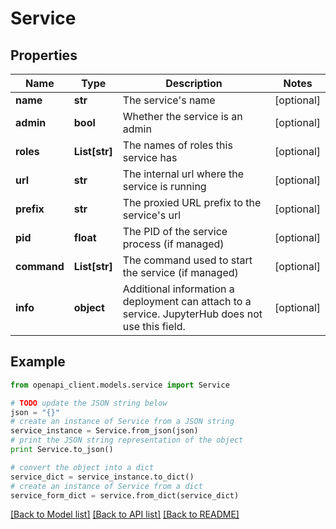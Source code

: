 # Service


## Properties

Name | Type | Description | Notes
------------ | ------------- | ------------- | -------------
**name** | **str** | The service&#39;s name | [optional] 
**admin** | **bool** | Whether the service is an admin | [optional] 
**roles** | **List[str]** | The names of roles this service has | [optional] 
**url** | **str** | The internal url where the service is running | [optional] 
**prefix** | **str** | The proxied URL prefix to the service&#39;s url | [optional] 
**pid** | **float** | The PID of the service process (if managed) | [optional] 
**command** | **List[str]** | The command used to start the service (if managed) | [optional] 
**info** | **object** | Additional information a deployment can attach to a service. JupyterHub does not use this field.  | [optional] 

## Example

```python
from openapi_client.models.service import Service

# TODO update the JSON string below
json = "{}"
# create an instance of Service from a JSON string
service_instance = Service.from_json(json)
# print the JSON string representation of the object
print Service.to_json()

# convert the object into a dict
service_dict = service_instance.to_dict()
# create an instance of Service from a dict
service_form_dict = service.from_dict(service_dict)
```
[[Back to Model list]](../README.md#documentation-for-models) [[Back to API list]](../README.md#documentation-for-api-endpoints) [[Back to README]](../README.md)


